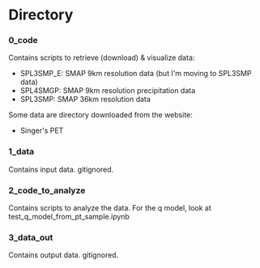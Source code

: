 # Directory
### 0_code
Contains scripts to retrieve (download) & visualize data: 
- SPL3SMP_E: SMAP 9km resolution data (but I'm moving to SPL3SMP data)
- SPL4SMGP: SMAP 9km resolution precipitation data
- SPL3SMP: SMAP 36km resolution data

Some data are directory downloaded from the website: 
- Singer's PET 

### 1_data
Contains input data. gitignored. 

### 2_code_to_analyze
Contains scripts to analyze the data. For the q model, look at test_q_model_from_pt_sample.ipynb

### 3_data_out
Contains output data. gitignored. 